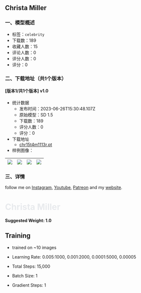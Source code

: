 ## Christa Miller
### 一、模型概述

- 标签：`celebrity`
- 下载数：189
- 收藏人数：15
- 评论人数：0
- 评分人数：0
- 评分：0

### 二、下载地址（共1个版本）

#### [版本1/共1个版本] v1.0

- 统计数据
  - 发布时间：2023-06-26T15:30:48.107Z
  - 原始模型：SD 1.5
  - 下载数：189
  - 评分人数：0
  - 评分：0
- 下载地址
  - [chr15t4m1113r.pt](https://civitai.com/api/download/models/104534)
- 样例图像：

| <img src="https://image.civitai.com/xG1nkqKTMzGDvpLrqFT7WA/31381656-9a3f-405b-aa0d-ffe371f05b88/width=450/1297328.jpeg" /> | <img src="https://image.civitai.com/xG1nkqKTMzGDvpLrqFT7WA/b06c18a9-1049-4294-8b82-4c2fa3f95c72/width=450/1297316.jpeg" /> | <img src="https://image.civitai.com/xG1nkqKTMzGDvpLrqFT7WA/7af2de72-c1b7-46da-90ed-fb1cda8ba3ed/width=450/1297324.jpeg" /> | <img src="https://image.civitai.com/xG1nkqKTMzGDvpLrqFT7WA/f3c225de-0ac8-437e-beed-5bad08701d45/width=450/1297325.jpeg" /> |
| ---- | ---- | ---- | ---- |


### 三、详情
<p>follow me on <a target="_blank" rel="ugc" href="https://www.instagram.com/paranoidamerican/">Instagram</a>, <a target="_blank" rel="ugc" href="https://www.youtube.com/@ParanoidAmerican/">Youtube</a>, <a target="_blank" rel="ugc" href="https://www.patreon.com/ParanoidAmerican">Patreon</a> and my <a target="_blank" rel="ugc" href="https://paranoidamerican.com/">website</a>.</p><p></p><h1 id="heading-136"><strong><span style="color:rgb(232, 234, 237)">Christa Miller</span></strong></h1><p><strong>Suggested Weight: 1.0</strong></p><p></p><h2 id="heading-137">Training</h2><ul><li><p>trained on ~10 images</p></li><li><p>Learning Rate: 0.005:1000, 0.001:2000, 0.0001:5000, 0.00005</p></li><li><p>Total Steps: 15,000</p></li><li><p>Batch Size: 1</p></li><li><p>Gradient Steps: 1</p></li></ul>